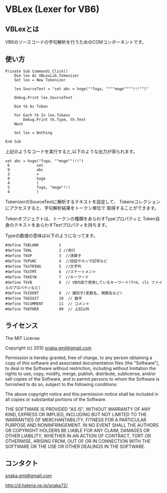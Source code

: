 # VBLex (Lexer for VB6)

## VBLexとは

VB6のソースコードの字句解析を行うためのCOMコンポーネントです。

## 使い方

<pre><code>Private Sub Command1_Click()
    Dim lex As VBLexLib.Tokenizer
    Set lex = New Tokenizer
    
    lex.SourceText = "set abc = hoge(""fuga, """"moge""""!!!"")"
    
    Debug.Print lex.SourceText
    
    Dim tk As Token
    
    For Each tk In lex.Tokens
        Debug.Print tk.Type, tk.Text
    Next
    
    Set lex = Nothing
    
End Sub
</code></pre>

上記のようなコードを実行すると,以下のような出力が得られます。

<pre><code>set abc = hoge("fuga, ""moge""!!!")
 6            set
 9            abc
 3            =
 9            hoge
 4            (
 5            fuga, "moge"!!!
 4            )
</code></pre>

TokenizerのSourceTextに解析するテキストを設定して、
Tokensコレクションにアクセスすると、字句解析結果をトークン単位で
取得することができます。

Tokenオブジェクトは、トークンの種類をあらわすTypeプロパティと
Token自身のテキストをあらわすTextプロパティを持ちます。

Typeの数値の意味は以下のようになってます。
<pre><code>#define TkBLANK         1
#define TkNL            2 //改行
#define TkOP            3  //演算子
#define TkPUNC          4  //括弧やカンマ記号など
#define TkSTRING        5  //文字列
#define TkSTMT          6  //ステートメント
#define TkKEYW          7  //キーワード
#define TkVB            8  // VB内部で使用しているキーワード(frm, cls ファイルのプロパティなど)
#define TkIDENT         9  // 識別子(変数名, 関数名など)
#define TkDIGIT         10  // 数字
#define TkCOMMENT       11  // コメント
#define TkOTHER         99  // 上記以外
</code></pre>

## ライセンス

The MIT License

Copyright (c) 2010 snaka.gml@gmail.com

Permission is hereby granted, free of charge, to any person obtaining a copy
of this software and associated documentation files (the "Software"), to deal
in the Software without restriction, including without limitation the rights
to use, copy, modify, merge, publish, distribute, sublicense, and/or sell
copies of the Software, and to permit persons to whom the Software is
furnished to do so, subject to the following conditions:

The above copyright notice and this permission notice shall be included in
all copies or substantial portions of the Software.

THE SOFTWARE IS PROVIDED "AS IS", WITHOUT WARRANTY OF ANY KIND, EXPRESS OR
IMPLIED, INCLUDING BUT NOT LIMITED TO THE WARRANTIES OF MERCHANTABILITY,
FITNESS FOR A PARTICULAR PURPOSE AND NONINFRINGEMENT. IN NO EVENT SHALL THE
AUTHORS OR COPYRIGHT HOLDERS BE LIABLE FOR ANY CLAIM, DAMAGES OR OTHER
LIABILITY, WHETHER IN AN ACTION OF CONTRACT, TORT OR OTHERWISE, ARISING FROM,
OUT OF OR IN CONNECTION WITH THE SOFTWARE OR THE USE OR OTHER DEALINGS IN
THE SOFTWARE.

## コンタクト

snaka.gml@gmail.com

http://d.hatena.ne.jp/snaka72/

